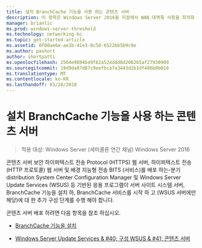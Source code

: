 ```yaml
---
title: 설치 BranchCache 기능을 사용 하는 콘텐츠 서버
description: 이 항목은 Windows Server 2016을 지점에서 WAN 대역폭 사용을 최적화 하 분산 / 호스팅된 캐시 모드로 BranchCache 배포 하는 방법을 보여 주는 BranchCache 배포 가이드
manager: brianlic
ms.prod: windows-server-threshold
ms.technology: networking-bc
ms.topic: get-started-article
ms.assetid: 0f00ae6e-ae1b-41e3-8c50-65226b5b9c9e
ms.author: pashort
author: shortpatti
ms.openlocfilehash: 2564e9894b49f82a524ddd8d2062b5af27930909
ms.sourcegitcommit: 19d9da87d87c9eefbca7a3443d2b1df486b0b010
ms.translationtype: MT
ms.contentlocale: ko-KR
ms.lasthandoff: 03/28/2018
---
```

# <a name="install-content-servers-that-use-the-branchcache-feature"></a>설치 BranchCache 기능을 사용 하는 콘텐츠 서버

>적용 대상: Windows Server (세미콜론 연간 채널) Windows Server 2016

콘텐츠 서버 보안 하이퍼텍스트 전송 Protocol (HTTPS) 웹 서버, 하이퍼텍스트 전송 (HTTP 프로토콜) 웹 서버 및 배경 지능형 전송 BITS (서비스)를 배포 하는-분기 distribution System Center Configuration Manager 및 Windows Server Update Services (WSUS) 등 기반된 응용 프로그램이 서버 사이트 시스템 서버, BranchCache 기능을 설치 하, BranchCache 서비스를 시작 하 고 (WSUS 서버에만 해당)에 대 한 추가 구성 단계를 수행 해야 합니다.  
  
콘텐츠 서버 배포 하려면 다음 항목을 참조 하십시오.  
  
-   [BranchCache 기능을 설치](Install-the-BranchCache-Feature.md)  
  
-   [Windows Server Update Services & #40; 구성 WSUS & #41; 콘텐츠 서버](configure-wsus-content-servers.md)  
  


